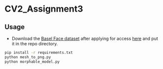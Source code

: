 # CV2_Assignment3

## Usage

- Download the [Basel Face dataset](https://faces.dmi.unibas.ch/bfm/bfm2017/restricted/model2017-1_face12_nomouth.h5) after applying for access [here](https://faces.dmi.unibas.ch/bfm/bfm2017.html) and put it in the repo directory.
```bash
pip install -r requirements.txt
python mesh_to_png.py
python morphable_model.py
```
